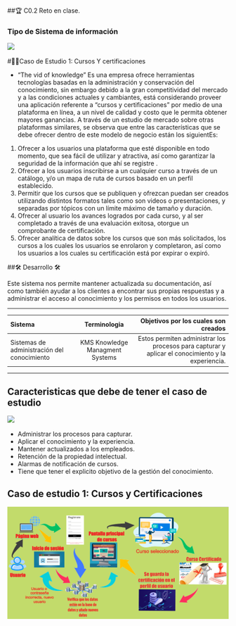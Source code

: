 ##🏆 C0.2 Reto en clase.
                


### Tipo de Sistema de información


![](https://dti.uat.edu.mx/PublishingImages/iconoss/ic-certificaciones.png)


#👨‍💻Caso de Estudio 1: Cursos Y certificaciones

- “The vid of knowledge” 
Es una empresa ofrece herramientas tecnologías basadas en la administración y conservación del conocimiento, sin embargo debido a la gran  competitividad del mercado y a las condiciones actuales y cambiantes, está  considerando proveer una aplicación referente a “cursos y certificaciones” por medio  de una plataforma en línea, a un nivel de calidad y costo que le permita obtener  mayores ganancias. A través de un estudio de mercado sobre otras plataformas  similares, se observa que entre las características que se debe ofrecer dentro de este  modelo de negocio están los siguientEs: 
1. Ofrecer a los usuarios una plataforma que esté disponible en todo momento, que sea fácil de utilizar y atractiva, así como garantizar la seguridad de la información  que ahí se registre .  
2. Ofrecer a los usuarios inscribirse a un cualquier curso a través de un catálogo,  y/o un mapa de ruta de cursos basado en un perfil establecido.  
3. Permitir que los cursos que se publiquen y ofrezcan puedan ser creados  utilizando distintos formatos tales como son videos o presentaciones, y  separadas por tópicos con un límite máximo de tamaño y duración.  
4. Ofrecer al usuario los avances logrados por cada curso, y al ser completado a  través de una evaluación exitosa, otorgue un comprobante de certificación. 
5. Ofrecer analítica de datos sobre los cursos que son más solicitados, los cursos a  los cuales los usuarios se enrolaron y completaron, así como los usuarios a los  cuales su certificación está por expirar o expiró.  

 ##🛠 Desarrollo 🛠


Este sistema nos permite mantener actualizada su documentación, así como también ayudar a los clientes a encontrar sus propias respuestas y a administrar el acceso al conocimiento y los permisos en todos los usuarios.




                
----

| Sistema| Terminologia| Objetivos por los cuales son creados
| :------------ |:---------------:| -----:|
| Sistemas de administración del conocimiento | KMS Knowledge Managment Systems| Estos permiten administrar los procesos para capturar y aplicar el conocimiento y la experiencia.


                
----


## Caracteristicas que debe de tener el caso de estudio
![](https://gestionmoviles.com/images/articulos/caracteristicas/caracteristicas.png)

- Administrar los procesos para capturar.
- Aplicar el conocimiento y la experiencia.
- Mantener actualizados a los empleados.
- Retención de la propiedad intelectual.
- Alarmas de notificación  de cursos.
- Tiene que tener el explicito objetivo de la gestión del conocimiento.

## Caso de estudio 1: Cursos y Certificaciones


![](https://github.com/acostasaul98/Analisis-Avanzado-de-Software/blob/main/Imagenes/ilustracion.png)
